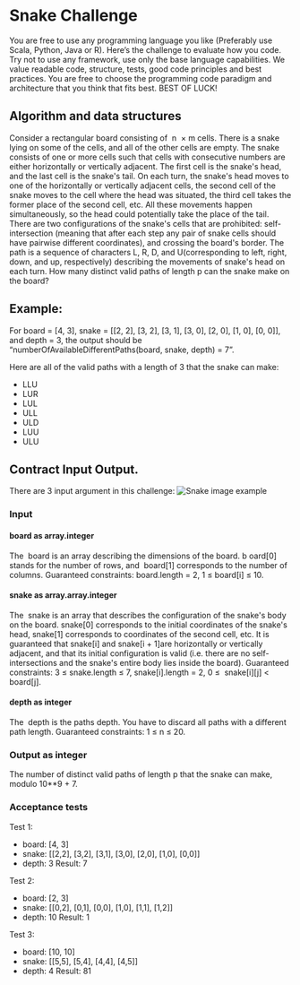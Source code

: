 # Snake Challenge

You are free to use any programming language you like (Preferably use Scala, Python, Java or R). Here’s the challenge to evaluate how you code. Try not to use any framework, use only the base language capabilities.
We value readable code, structure, tests, good code principles and best practices. You are free to choose the programming code paradigm and architecture that you think that fits best.
BEST OF LUCK!


## Algorithm and data structures

Consider a rectangular board consisting of ​ n​ ​ × m​ cells. There is a snake lying on some of the cells, and all of the other cells are empty. The snake consists of one or more cells such that cells with consecutive numbers are either horizontally or vertically adjacent. The first cell is the snake's head, and the last cell is the snake's tail.
On each turn, the snake's head moves to one of the horizontally or vertically adjacent cells, the second cell of the snake moves to the cell where the head was situated, the third cell takes the former place of the second cell, etc. All these movements happen simultaneously, so the head could potentially take the place of the tail. There are two configurations of the snake's cells that are prohibited: self-intersection (meaning that after each step any pair of snake cells should have pairwise different coordinates), and crossing the board's border.
The path is a sequence of characters L, R, D, and U(corresponding to left, right, down, and up, respectively) describing the movements of snake's head on each turn. How many distinct valid paths of length p​ can the snake make on the board?


## Example:

For board = [​4, 3]​, snake = [[2, 2], [3, 2], [3, 1], [3, 0], [2, 0], [1, 0], [0, 0]]​, and depth = 3, the output should be “numberOfAvailableDifferentPaths(board, snake, depth) = 7”.

Here are all of the valid paths with a length of 3 that the snake can make:
- LLU
- LUR
- LUL
- ULL
- ULD
- LUU
- ULU

## Contract Input Output.
There are 3 input argument in this challenge:
![Snake image example](https://github.com/Carlos-M-A/coding-challenges/challenge-1-snake/snake-representation.png)

### Input

#### board​ as array.integer
The ​ board​ is an array describing the dimensions of the board. b
oard[0]​ stands for the number of rows, and ​ board[1]​ corresponds to the number of columns.
Guaranteed constraints:
  board.length = 2,
  1 ≤ board[i] ≤ 10.

#### snake​ as array.array.integer
The ​ snake​ is an array that describes the configuration of the snake's body on the board. snake[0]​ corresponds to the initial coordinates of the snake's head, snake[1] corresponds to coordinates of the second cell, etc.
It is guaranteed that snake[i]​ and snake[i + 1]​ are horizontally or vertically adjacent, and that its initial configuration is valid (i.e. there are no self-intersections and the snake's entire body lies inside the board).
Guaranteed constraints:
  3 ≤ ​ snake.length​ ≤ 7,
  snake[i].length​ = 2,
  0 ≤ ​ snake[i][j]​ < ​board[j]​.

#### depth​ as integer
The ​ depth​ is the paths depth. You have to discard all paths with a different path length.
Guaranteed constraints:
  1 ≤ n ≤ 20.

### Output​ as integer
The number of distinct valid paths of length p​ that the snake can make, modulo 10​**9​ + 7.

### Acceptance tests
Test 1:
- board: [4, 3]
- snake: [[2,2], [3,2], [3,1], [3,0], [2,0], [1,0], [0,0]]
- depth: 3
Result: 7

Test 2:
- board: [2, 3]
- snake: [[0,2], [0,1], [0,0], [1,0], [1,1], [1,2]]
- depth: 10
Result: 1

Test 3:
- board: [10, 10]
- snake: [[5,5], [5,4], [4,4], [4,5]]
- depth: 4
Result: 81
